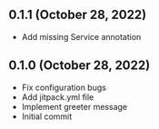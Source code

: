 ## 0.1.1 (October 28, 2022)
  - Add missing Service annotation

## 0.1.0 (October 28, 2022)
  - Fix configuration bugs
  - Add jitpack.yml file
  - Implement greeter message
  - Initial commit

